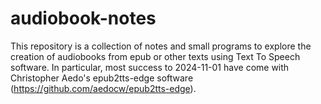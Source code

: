 # audiobook-notes

This repository is a collection of notes and small programs to explore the creation of audiobooks
from epub or other texts using Text To Speech software. In particular, most success to 2024-11-01
have come with Christopher Aedo's epub2tts-edge software (https://github.com/aedocw/epub2tts-edge).
